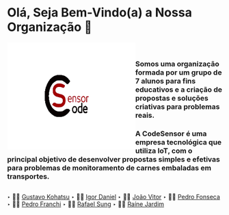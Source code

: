 # Olá, Seja Bem-Vindo(a) a Nossa Organização 👋

<img src="CodeSensor TESTE.png" width="300px" height="250px" align="left">

<br>

### Somos uma organização formada por um grupo de 7 alunos para fins educativos e a criação de propostas e soluções criativas para problemas reais.
### A CodeSensor é uma empresa tecnológica que utiliza IoT, com o principal objetivo de desenvolver propostas simples e efetivas para problemas de monitoramento de carnes embaladas em transportes.

##
‣ 👨‍🚀 [Gustavo Kohatsu](https://github.com/Gustavo-Kohatsu)
‣ 👨‍🚀 [Igor Daniel](https://github.com/zack-css)
‣ 👨‍🚀 [João Vitor](https://github.com/JoaoV004)
‣ 👨‍🚀 [Pedro Fonseca](https://github.com/PedroF2345)
‣ 👨‍🚀 [Pedro Franchi](https://github.com/PedroFranchi)
‣ 👨‍🚀 [Rafael Sung](https://github.com/Rafaelsmlee)
‣ 👨‍🚀 [Raíne Jardim](https://github.com/Raine-Jardim)
